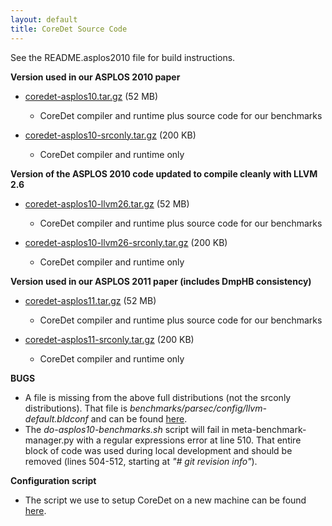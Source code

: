 ```yaml
---
layout: default
title: CoreDet Source Code
---
```

See the README.asplos2010 file for build instructions.

**Version used in our ASPLOS 2010 paper**

-   [coredet-asplos10.tar.gz](http://www.cs.washington.edu/homes/tbergan/code/coredet-asplos10.tar.gz)
    (52 MB)
    -   CoreDet compiler and runtime plus source code for our benchmarks

-   [coredet-asplos10-srconly.tar.gz](http://www.cs.washington.edu/homes/tbergan/code/coredet-asplos10-srconly.tar.gz)
    (200 KB)
    -   CoreDet compiler and runtime only

**Version of the ASPLOS 2010 code updated to compile cleanly with LLVM
2.6**

-   [coredet-asplos10-llvm26.tar.gz](http://www.cs.washington.edu/homes/tbergan/code/coredet-asplos10-llvm26.tar.gz)
    (52 MB)
    -   CoreDet compiler and runtime plus source code for our benchmarks

-   [coredet-asplos10-llvm26-srconly.tar.gz](http://www.cs.washington.edu/homes/tbergan/code/coredet-asplos10-llvm26-srconly.tar.gz)
    (200 KB)
    -   CoreDet compiler and runtime only

**Version used in our ASPLOS 2011 paper (includes DmpHB consistency)**

-   [coredet-asplos11.tar.gz](http://www.cs.washington.edu/homes/tbergan/code/coredet-asplos11.tar.gz)
    (52 MB)
    -   CoreDet compiler and runtime plus source code for our benchmarks

-   [coredet-asplos11-srconly.tar.gz](http://www.cs.washington.edu/homes/tbergan/code/coredet-asplos11-srconly.tar.gz)
    (200 KB)
    -   CoreDet compiler and runtime only

**BUGS**

-   A file is missing from the above full distributions (not the srconly
    distributions). That file is
    *benchmarks/parsec/config/llvm-default.bldconf* and can be found
    [here](http://www.cs.washington.edu/homes/tbergan/code/coredet-missing/llvm-default.bldconf).
-   The *do-asplos10-benchmarks.sh* script will fail in
    meta-benchmark-manager.py with a regular expressions error at line
    510. That entire block of code was used during local development and
    should be removed (lines 504-512, starting at *"\# git revision
    info"*).

**Configuration script**

-   The script we use to setup CoreDet on a new machine can be found
    [here](http://www.cs.washington.edu/homes/tbergan/code/coredet-missing/coredet-setuphost).

